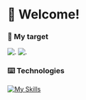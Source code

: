 # 👋 Welcome!

### 👀 My target
![.](https://img.shields.io/badge/💻Painels-3982CE?style=for-the-badge&logo=0%EF%B8%8F&logoColor=red)
![.](https://img.shields.io/badge/🤖Bots-6DA55F?style=for-the-badge&logo=0s&logoColor=white)

### ⌨️ Technologies
[![My Skills](https://skillicons.dev/icons?i=js,vscode,ts,html,css,yarn,npm)](https://skillicons.dev)
